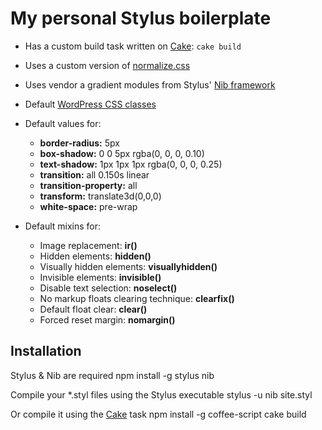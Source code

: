 # My personal Stylus boilerplate #

* Has a custom build task written on [Cake](http://jashkenas.github.com/coffee-script/#cake): `cake build`
* Uses a custom version of [normalize.css](http://necolas.github.com/normalize.css/)
* Uses vendor a gradient modules from Stylus' [Nib framework](http://visionmedia.github.com/nib/)
* Default [WordPress CSS classes](http://codex.wordpress.org/CSS)

* Default values for:
  * **border-radius:** 5px
  * **box-shadow:** 0 0 5px rgba(0, 0, 0, 0.10)
  * **text-shadow:** 1px 1px 1px rgba(0, 0, 0, 0.25)
  * **transition:** all 0.150s linear
  * **transition-property:** all
  * **transform:** translate3d(0,0,0)
  * **white-space:** pre-wrap

* Default mixins for:
  * Image replacement: **ir()**
  * Hidden elements: **hidden()**
  * Visually hidden elements: **visuallyhidden()**
  * Invisible elements: **invisible()**
  * Disable text selection: **noselect()**
  * No markup floats clearing technique: **clearfix()**
  * Default float clear: **clear()**
  * Forced reset margin: **nomargin()**

## Installation ##
Stylus & Nib are required
    npm install -g stylus nib

Compile your *.styl files using the Stylus executable
    stylus -u nib site.styl

Or compile it using the [Cake](http://jashkenas.github.com/coffee-script/#cake) task
    npm install -g coffee-script
    cake build